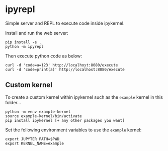# ipyrepl

Simple server and REPL to execute code inside ipykernel.

Install and run the web server:

```
pip install -e .
python -m ipyrepl
```

Then execute python code as below:

```
curl -d 'code=a=123' http://localhost:8080/execute
curl -d 'code=print(a)' http://localhost:8080/execute
```

## Custom kernel

To create a custom kernel within ipykernel such as the `example` kernel in this folder...

```
python -m venv example-kernel
source example-kernel/bin/activate
pip install ipykernel [+ any other packages you want]
```

Set the following environment variables to use the `example` kernel:

```
export JUPYTER_PATH=$PWD
export KERNEL_NAME=example
```